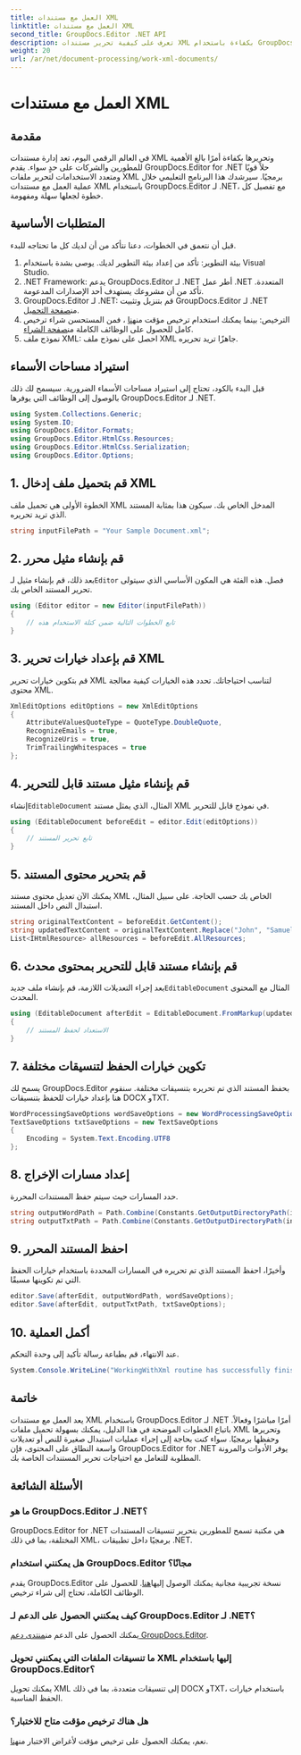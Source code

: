 ```yaml
---
title: العمل مع مستندات XML
linktitle: العمل مع مستندات XML
second_title: GroupDocs.Editor .NET API
description: تعرف على كيفية تحرير مستندات XML بكفاءة باستخدام GroupDocs.Editor لـ .NET من خلال دليلنا خطوة بخطوة، الذي يغطي جميع الخطوات والخيارات الأساسية.
weight: 20
url: /ar/net/document-processing/work-xml-documents/
---
```


# العمل مع مستندات XML

## مقدمة
في العالم الرقمي اليوم، تعد إدارة مستندات XML وتحريرها بكفاءة أمرًا بالغ الأهمية للمطورين والشركات على حدٍ سواء. يقدم GroupDocs.Editor for .NET حلاً قويًا ومتعدد الاستخدامات لتحرير ملفات XML برمجيًا. سيرشدك هذا البرنامج التعليمي خلال عملية العمل مع مستندات XML باستخدام GroupDocs.Editor لـ .NET، مع تفصيل كل خطوة لجعلها سهلة ومفهومة.
## المتطلبات الأساسية
قبل أن نتعمق في الخطوات، دعنا نتأكد من أن لديك كل ما تحتاجه للبدء.
1. بيئة التطوير: تأكد من إعداد بيئة التطوير لديك. يوصى بشدة باستخدام Visual Studio.
2. .NET Framework: يدعم GroupDocs.Editor لـ .NET أطر عمل .NET المتعددة. تأكد من أن مشروعك يستهدف أحد الإصدارات المدعومة.
3.  GroupDocs.Editor لـ .NET: قم بتنزيل وتثبيت GroupDocs.Editor لـ .NET من[صفحة التحميل](https://releases.groupdocs.com/editor/net/).
4.  الترخيص: بينما يمكنك استخدام ترخيص مؤقت من[هنا](https://purchase.groupdocs.com/temporary-license/) ، فمن المستحسن شراء ترخيص كامل للحصول على الوظائف الكاملة من[صفحة الشراء](https://purchase.groupdocs.com/buy).
5. نموذج ملف XML: احصل على نموذج ملف XML جاهزًا تريد تحريره.
## استيراد مساحات الأسماء
قبل البدء بالكود، تحتاج إلى استيراد مساحات الأسماء الضرورية. سيسمح لك ذلك بالوصول إلى الوظائف التي يوفرها GroupDocs.Editor لـ .NET.
```csharp
using System.Collections.Generic;
using System.IO;
using GroupDocs.Editor.Formats;
using GroupDocs.Editor.HtmlCss.Resources;
using GroupDocs.Editor.HtmlCss.Serialization;
using GroupDocs.Editor.Options;
```
## 1. قم بتحميل ملف إدخال XML
الخطوة الأولى هي تحميل ملف XML المدخل الخاص بك. سيكون هذا بمثابة المستند الذي تريد تحريره.
```csharp
string inputFilePath = "Your Sample Document.xml";
```
## 2. قم بإنشاء مثيل محرر
 بعد ذلك، قم بإنشاء مثيل لـ`Editor` فصل. هذه الفئة هي المكون الأساسي الذي سيتولى تحرير المستند الخاص بك.
```csharp
using (Editor editor = new Editor(inputFilePath))
{
    // تابع الخطوات التالية ضمن كتلة الاستخدام هذه
}
```
## 3. قم بإعداد خيارات تحرير XML
قم بتكوين خيارات تحرير XML لتناسب احتياجاتك. تحدد هذه الخيارات كيفية معالجة محتوى XML.
```csharp
XmlEditOptions editOptions = new XmlEditOptions
{
    AttributeValuesQuoteType = QuoteType.DoubleQuote,
    RecognizeEmails = true,
    RecognizeUris = true,
    TrimTrailingWhitespaces = true
};
```
## 4. قم بإنشاء مثيل مستند قابل للتحرير
 إنشاء`EditableDocument` المثال، الذي يمثل مستند XML في نموذج قابل للتحرير.
```csharp
using (EditableDocument beforeEdit = editor.Edit(editOptions))
{
    // تابع تحرير المستند
}
```
## 5. قم بتحرير محتوى المستند
يمكنك الآن تعديل محتوى مستند XML الخاص بك حسب الحاجة. على سبيل المثال، استبدال النص داخل المستند.
```csharp
string originalTextContent = beforeEdit.GetContent();
string updatedTextContent = originalTextContent.Replace("John", "Samuel");
List<IHtmlResource> allResources = beforeEdit.AllResources;
```
## 6. قم بإنشاء مستند قابل للتحرير بمحتوى محدث
 بعد إجراء التعديلات اللازمة، قم بإنشاء ملف جديد`EditableDocument` المثال مع المحتوى المحدث.
```csharp
using (EditableDocument afterEdit = EditableDocument.FromMarkup(updatedTextContent, allResources))
{
    // الاستعداد لحفظ المستند
}
```
## 7. تكوين خيارات الحفظ لتنسيقات مختلفة
يسمح لك GroupDocs.Editor بحفظ المستند الذي تم تحريره بتنسيقات مختلفة. سنقوم هنا بإعداد خيارات للحفظ بتنسيقات DOCX وTXT.
```csharp
WordProcessingSaveOptions wordSaveOptions = new WordProcessingSaveOptions(WordProcessingFormats.Docx);
TextSaveOptions txtSaveOptions = new TextSaveOptions
{
    Encoding = System.Text.Encoding.UTF8
};
```
## 8. إعداد مسارات الإخراج
حدد المسارات حيث سيتم حفظ المستندات المحررة.
```csharp
string outputWordPath = Path.Combine(Constants.GetOutputDirectoryPath(inputFilePath), Path.GetFileNameWithoutExtension(inputFilePath) + ".docx");
string outputTxtPath = Path.Combine(Constants.GetOutputDirectoryPath(inputFilePath), Path.GetFileNameWithoutExtension(inputFilePath) + ".txt");
```
## 9. احفظ المستند المحرر
وأخيرًا، احفظ المستند الذي تم تحريره في المسارات المحددة باستخدام خيارات الحفظ التي تم تكوينها مسبقًا.
```csharp
editor.Save(afterEdit, outputWordPath, wordSaveOptions);
editor.Save(afterEdit, outputTxtPath, txtSaveOptions);
```
## 10. أكمل العملية
عند الانتهاء، قم بطباعة رسالة تأكيد إلى وحدة التحكم.
```csharp
System.Console.WriteLine("WorkingWithXml routine has successfully finished");
```
## خاتمة
يعد العمل مع مستندات XML باستخدام GroupDocs.Editor لـ .NET أمرًا مباشرًا وفعالاً. باتباع الخطوات الموضحة في هذا الدليل، يمكنك بسهولة تحميل ملفات XML وتحريرها وحفظها برمجيًا. سواء كنت بحاجة إلى إجراء عمليات استبدال صغيرة للنص أو تعديلات واسعة النطاق على المحتوى، فإن GroupDocs.Editor for .NET يوفر الأدوات والمرونة المطلوبة للتعامل مع احتياجات تحرير المستندات الخاصة بك.
## الأسئلة الشائعة
### ما هو GroupDocs.Editor لـ .NET؟
GroupDocs.Editor for .NET هي مكتبة تسمح للمطورين بتحرير تنسيقات المستندات المختلفة، بما في ذلك XML، برمجيًا داخل تطبيقات .NET.
### هل يمكنني استخدام GroupDocs.Editor مجانًا؟
 يقدم GroupDocs.Editor نسخة تجريبية مجانية يمكنك الوصول إليها[هنا](https://releases.groupdocs.com/). للحصول على الوظائف الكاملة، تحتاج إلى شراء ترخيص.
### كيف يمكنني الحصول على الدعم لـ GroupDocs.Editor لـ .NET؟
 يمكنك الحصول على الدعم من[منتدى دعم GroupDocs.Editor](https://forum.groupdocs.com/c/editor/20).
### ما تنسيقات الملفات التي يمكنني تحويل XML إليها باستخدام GroupDocs.Editor؟
يمكنك تحويل XML إلى تنسيقات متعددة، بما في ذلك DOCX وTXT، باستخدام خيارات الحفظ المناسبة.
### هل هناك ترخيص مؤقت متاح للاختبار؟
 نعم، يمكنك الحصول على ترخيص مؤقت لأغراض الاختبار من[هنا](https://purchase.groupdocs.com/temporary-license/).